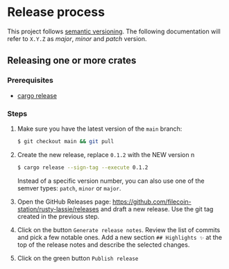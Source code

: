 # Release process

This project follows [semantic versioning](https://semver.org/). The following
documentation will refer to `X.Y.Z` as _major_, _minor_ and _patch_ version.

## Releasing one or more crates

### Prerequisites

- [cargo release](https://github.com/crate-ci/cargo-release/)

### Steps

1. Make sure you have the latest version of the `main` branch:

   ```sh
   $ git checkout main && git pull
   ```

1. Create the new release, replace `0.1.2` with the NEW version n

   ```sh
   $ cargo release --sign-tag --execute 0.1.2
   ```

   Instead of a specific version number, you can also use one of the semver
   types: `patch`, `minor` or `major`.

1. Open the GitHub Releases page:
   https://github.com/filecoin-station/rusty-lassie/releases and draft a new
   release. Use the git tag created in the previous step.

1. Click on the button `Generate release notes`. Review the list of commits and
   pick a few notable ones. Add a new section `## Highlights ✨` at the top of
   the release notes and describe the selected changes.

1. Click on the green button `Publish release`
